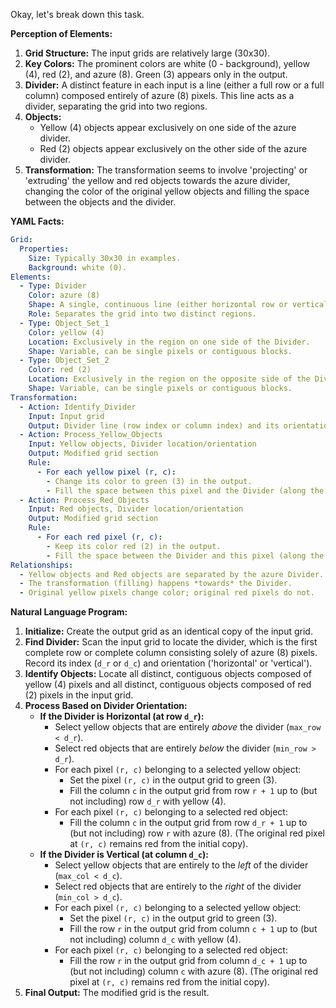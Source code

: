 Okay, let's break down this task.

**Perception of Elements:**

1.  **Grid Structure:** The input grids are relatively large (30x30).
2.  **Key Colors:** The prominent colors are white (0 - background), yellow (4), red (2), and azure (8). Green (3) appears only in the output.
3.  **Divider:** A distinct feature in each input is a line (either a full row or a full column) composed entirely of azure (8) pixels. This line acts as a divider, separating the grid into two regions.
4.  **Objects:**
    *   Yellow (4) objects appear exclusively on one side of the azure divider.
    *   Red (2) objects appear exclusively on the other side of the azure divider.
5.  **Transformation:** The transformation seems to involve 'projecting' or 'extruding' the yellow and red objects towards the azure divider, changing the color of the original yellow objects and filling the space between the objects and the divider.

**YAML Facts:**


```yaml
Grid:
  Properties:
    Size: Typically 30x30 in examples.
    Background: white (0).
Elements:
  - Type: Divider
    Color: azure (8)
    Shape: A single, continuous line (either horizontal row or vertical column) spanning the grid.
    Role: Separates the grid into two distinct regions.
  - Type: Object_Set_1
    Color: yellow (4)
    Location: Exclusively in the region on one side of the Divider.
    Shape: Variable, can be single pixels or contiguous blocks.
  - Type: Object_Set_2
    Color: red (2)
    Location: Exclusively in the region on the opposite side of the Divider relative to Object_Set_1.
    Shape: Variable, can be single pixels or contiguous blocks.
Transformation:
  - Action: Identify_Divider
    Input: Input grid
    Output: Divider line (row index or column index) and its orientation (horizontal or vertical).
  - Action: Process_Yellow_Objects
    Input: Yellow objects, Divider location/orientation
    Output: Modified grid section
    Rule:
      - For each yellow pixel (r, c):
        - Change its color to green (3) in the output.
        - Fill the space between this pixel and the Divider (along the row if divider is vertical, along the column if divider is horizontal) with yellow (4). Fill stops just before the divider line.
  - Action: Process_Red_Objects
    Input: Red objects, Divider location/orientation
    Output: Modified grid section
    Rule:
      - For each red pixel (r, c):
        - Keep its color red (2) in the output.
        - Fill the space between the Divider and this pixel (along the row if divider is vertical, along the column if divider is horizontal) with azure (8). Fill starts just after the divider line and stops just before the red pixel.
Relationships:
  - Yellow objects and Red objects are separated by the azure Divider.
  - The transformation (filling) happens *towards* the Divider.
  - Original yellow pixels change color; original red pixels do not.
```


**Natural Language Program:**

1.  **Initialize:** Create the output grid as an identical copy of the input grid.
2.  **Find Divider:** Scan the input grid to locate the divider, which is the first complete row or complete column consisting solely of azure (8) pixels. Record its index (`d_r` or `d_c`) and orientation ('horizontal' or 'vertical').
3.  **Identify Objects:** Locate all distinct, contiguous objects composed of yellow (4) pixels and all distinct, contiguous objects composed of red (2) pixels in the input grid.
4.  **Process Based on Divider Orientation:**
    *   **If the Divider is Horizontal (at row `d_r`):**
        *   Select yellow objects that are entirely *above* the divider (`max_row < d_r`).
        *   Select red objects that are entirely *below* the divider (`min_row > d_r`).
        *   For each pixel `(r, c)` belonging to a selected yellow object:
            *   Set the pixel `(r, c)` in the output grid to green (3).
            *   Fill the column `c` in the output grid from row `r + 1` up to (but not including) row `d_r` with yellow (4).
        *   For each pixel `(r, c)` belonging to a selected red object:
            *   Fill the column `c` in the output grid from row `d_r + 1` up to (but not including) row `r` with azure (8). (The original red pixel at `(r, c)` remains red from the initial copy).
    *   **If the Divider is Vertical (at column `d_c`):**
        *   Select yellow objects that are entirely to the *left* of the divider (`max_col < d_c`).
        *   Select red objects that are entirely to the *right* of the divider (`min_col > d_c`).
        *   For each pixel `(r, c)` belonging to a selected yellow object:
            *   Set the pixel `(r, c)` in the output grid to green (3).
            *   Fill the row `r` in the output grid from column `c + 1` up to (but not including) column `d_c` with yellow (4).
        *   For each pixel `(r, c)` belonging to a selected red object:
            *   Fill the row `r` in the output grid from column `d_c + 1` up to (but not including) column `c` with azure (8). (The original red pixel at `(r, c)` remains red from the initial copy).
5.  **Final Output:** The modified grid is the result.